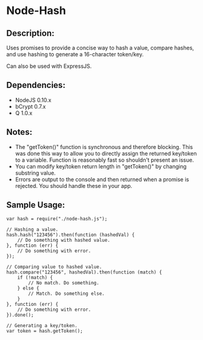 # Node-Hash

## Description:
Uses promises to provide a concise way to hash a value, compare hashes, and use hashing to generate a 16-character token/key.

Can also be used with ExpressJS.

## Dependencies:
* NodeJS 0.10.x
* bCrypt 0.7.x
* Q 1.0.x

## Notes:
* The "getToken()" function is synchronous and therefore blocking. This was done this way to allow you to directly assign the returned key/token to a variable. Function is reasonably fast so shouldn't present an issue.
* You can modify key/token return length in "getToken()" by changing substring value.
* Errors are output to the console and then returned when a promise is rejected. You should handle these in your app.

## Sample Usage:
```
var hash = require("./node-hash.js");

// Hashing a value.
hash.hash("123456").then(function (hashedVal) {
    // Do something with hashed value.
}, function (err) {
    // Do something with error.
});

// Comparing value to hashed value.
hash.compare("123456", hashedVal).then(function (match) {
    if (!match) {
        // No match. Do something.
    } else {
        // Match. Do something else.
    }
}, function (err) {
    // Do something with error.
}).done();

// Generating a key/token.
var token = hash.getToken();
```
